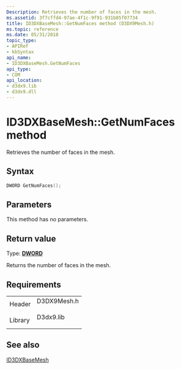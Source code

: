 ```yaml
---
Description: Retrieves the number of faces in the mesh.
ms.assetid: 3f7cffd4-97ae-4f1c-9f91-931b85f07734
title: ID3DXBaseMesh::GetNumFaces method (D3DX9Mesh.h)
ms.topic: reference
ms.date: 05/31/2018
topic_type: 
- APIRef
- kbSyntax
api_name: 
- ID3DXBaseMesh.GetNumFaces
api_type: 
- COM
api_location: 
- d3dx9.lib
- d3dx9.dll
---
```


# ID3DXBaseMesh::GetNumFaces method

Retrieves the number of faces in the mesh.

## Syntax


```C++
DWORD GetNumFaces();
```



## Parameters

This method has no parameters.

## Return value

Type: **[**DWORD**](https://msdn.microsoft.com/library/Aa383751(v=VS.85).aspx)**

Returns the number of faces in the mesh.

## Requirements



|                    |                                                                                        |
|--------------------|----------------------------------------------------------------------------------------|
| Header<br/>  | <dl> <dt>D3DX9Mesh.h</dt> </dl> |
| Library<br/> | <dl> <dt>D3dx9.lib</dt> </dl>   |



## See also

<dl> <dt>

[ID3DXBaseMesh](id3dxbasemesh.md)
</dt> </dl>

 

 




